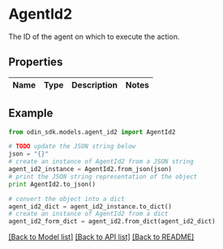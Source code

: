 # AgentId2

The ID of the agent on which to execute the action.

## Properties

Name | Type | Description | Notes
------------ | ------------- | ------------- | -------------

## Example

```python
from odin_sdk.models.agent_id2 import AgentId2

# TODO update the JSON string below
json = "{}"
# create an instance of AgentId2 from a JSON string
agent_id2_instance = AgentId2.from_json(json)
# print the JSON string representation of the object
print AgentId2.to_json()

# convert the object into a dict
agent_id2_dict = agent_id2_instance.to_dict()
# create an instance of AgentId2 from a dict
agent_id2_form_dict = agent_id2.from_dict(agent_id2_dict)
```
[[Back to Model list]](../README.md#documentation-for-models) [[Back to API list]](../README.md#documentation-for-api-endpoints) [[Back to README]](../README.md)


